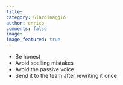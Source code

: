 ```yaml
---
title:
category: Giardinaggio
author: enrico
comments: false
image:
image_featured: true
---
```


- Be honest
- Avoid spelling mistakes
- Avoid the passive voice
- Send it to the team after rewriting it once
